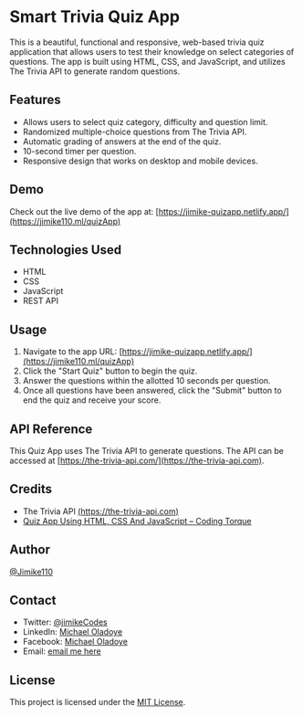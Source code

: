 # Smart Trivia Quiz App
This is a beautiful, functional and responsive, web-based trivia quiz application that allows users to test their knowledge on select categories of questions. The app is built using HTML, CSS, and JavaScript, and utilizes The Trivia API to generate random questions.

## Features
- Allows users to select quiz category, difficulty and question limit.
- Randomized multiple-choice questions from The Trivia API.
- Automatic grading of answers at the end of the quiz.
- 10-second timer per question.
- Responsive design that works on desktop and mobile devices.

## Demo
Check out the live demo of the app at: [https://jimike-quizapp.netlify.app/](https://jimike110.ml/quizApp)

## Technologies Used
- HTML
- CSS
- JavaScript
- REST API

## Usage
1. Navigate to the app URL: [https://jimike-quizapp.netlify.app/](https://jimike110.ml/quizApp)
2. Click the "Start Quiz" button to begin the quiz.
3. Answer the questions within the allotted 10 seconds per question.
4. Once all questions have been answered, click the "Submit" button to end the quiz and receive your score.

## API Reference
This Quiz App uses The Trivia API to generate questions. The API can be accessed at [https://the-trivia-api.com/](https://the-trivia-api.com).

## Credits
- The Trivia API [(https://the-trivia-api.com)](https://the-trivia-api.com)
- [Quiz App Using HTML, CSS And JavaScript – Coding Torque](https://codingtorque.com/quiz-app-using-javascript/)

## Author
[@Jimike110](https://github.com/Jimike110)

## Contact
- Twitter: [@jimikeCodes](https://twitter.com/jimikeCodes)
- LinkedIn: [Michael Oladoye](https://www.linkedin.com/in/michael-oladoye-91ba88225)
- Facebook: [Michael Oladoye](https://facebook.com/michael.oladoye.129)
- Email: [email me here](mailto:oladoyemike@gmail.com)

## License
This project is licensed under the [MIT License](./LICENSE.md).
